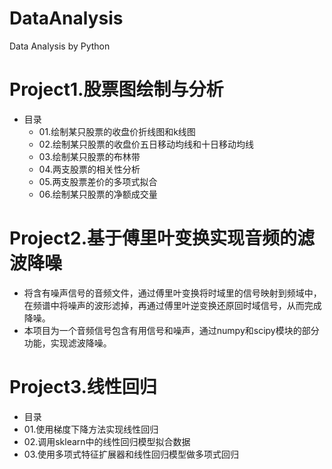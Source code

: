 # DataAnalysis
Data Analysis by Python

Project1.股票图绘制与分析
===========================
* 目录
  * 01.绘制某只股票的收盘价折线图和k线图
  * 02.绘制某只股票的收盘价五日移动均线和十日移动均线
  * 03.绘制某只股票的布林带
  * 04.两支股票的相关性分析
  * 05.两支股票差价的多项式拟合
  * 06.绘制某只股票的净额成交量

Project2.基于傅里叶变换实现音频的滤波降噪
===========================
* 将含有噪声信号的音频文件，通过傅里叶变换将时域里的信号映射到频域中，在频谱中将噪声的波形滤掉，再通过傅里叶逆变换还原回时域信号，从而完成降噪。
* 本项目为一个音频信号包含有用信号和噪声，通过numpy和scipy模块的部分功能，实现滤波降噪。

Project3.线性回归
===========================
* 目录
 * 01.使用梯度下降方法实现线性回归
 * 02.调用sklearn中的线性回归模型拟合数据
 * 03.使用多项式特征扩展器和线性回归模型做多项式回归

